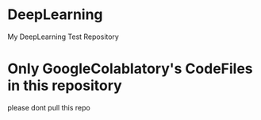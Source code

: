 # DeepLearning
My DeepLearning Test Repository

# Only GoogleColablatory's CodeFiles in this repository
please dont pull this repo
